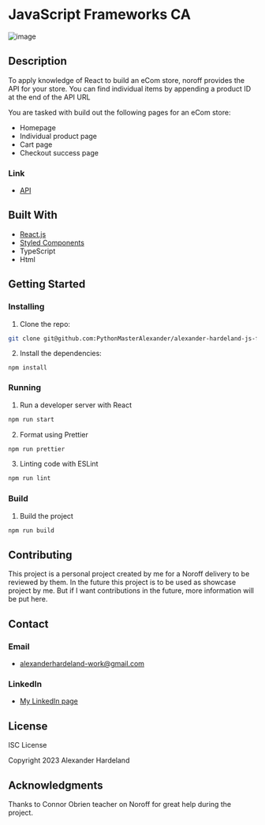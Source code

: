 # JavaScript Frameworks CA

![image](https://i.postimg.cc/zXZ8bX7n/javascript-frameworks-ca-image-one.png)

## Description
To apply knowledge of React to build an eCom store, noroff provides the API for your store. You can find individual items by appending a product ID at the end of the API URL

You are tasked with build out the following pages for an eCom store:

- Homepage
- Individual product page
- Cart page
- Checkout success page

### Link
- [API](https://docs.noroff.dev/docs/v1)


## Built With

- [React.js](https://reactjs.org/)
- [Styled Components](https://styled-components.com/)
- TypeScript
- Html
  
## Getting Started

### Installing

1. Clone the repo:

```bash
git clone git@github.com:PythonMasterAlexander/alexander-hardeland-js-frameworks-ca.git
```

2. Install the dependencies:

```
npm install
```

### Running

1. Run a developer server with React
   
```bash
npm run start
```

2. Format using Prettier
```bash
npm run prettier
```

3. Linting code with ESLint
```bash
npm run lint
```

### Build

1. Build the project
```bash
npm run build
```

## Contributing

This project is a personal project created by me for a Noroff delivery to be reviewed by them. In the future this project is to be used as showcase project by me. But if I want contributions in the future, more information will be put here.

## Contact

### Email
* alexanderhardeland-work@gmail.com
  
### LinkedIn 
* [My LinkedIn page](https://www.linkedin.com/in/alexander-hardeland-9391341a5/)

## License

ISC License

Copyright 2023 Alexander Hardeland

## Acknowledgments

Thanks to Connor Obrien teacher on Noroff for great help during the project.
